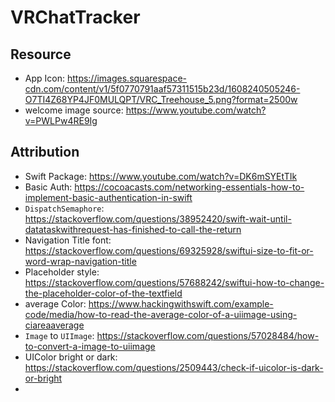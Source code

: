 # VRChatTracker
## Resource

- App Icon: https://images.squarespace-cdn.com/content/v1/5f0770791aaf57311515b23d/1608240505246-O7TI4Z68YP4JF0MULQPT/VRC_Treehouse_5.png?format=2500w
- welcome image source: https://www.youtube.com/watch?v=PWLPw4RE9Ig

## Attribution
- Swift Package: https://www.youtube.com/watch?v=DK6mSYEtTIk
- Basic Auth: https://cocoacasts.com/networking-essentials-how-to-implement-basic-authentication-in-swift
- `DispatchSemaphore`: https://stackoverflow.com/questions/38952420/swift-wait-until-datataskwithrequest-has-finished-to-call-the-return
- Navigation Title font: https://stackoverflow.com/questions/69325928/swiftui-size-to-fit-or-word-wrap-navigation-title
- Placeholder style: https://stackoverflow.com/questions/57688242/swiftui-how-to-change-the-placeholder-color-of-the-textfield
- average Color: https://www.hackingwithswift.com/example-code/media/how-to-read-the-average-color-of-a-uiimage-using-ciareaaverage
- `Image` to `UIImage`: https://stackoverflow.com/questions/57028484/how-to-convert-a-image-to-uiimage
- UIColor bright or dark: https://stackoverflow.com/questions/2509443/check-if-uicolor-is-dark-or-bright
- 